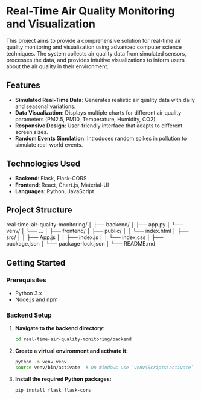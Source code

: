 # Real-Time Air Quality Monitoring and Visualization

This project aims to provide a comprehensive solution for real-time air quality monitoring and visualization using advanced computer science techniques. The system collects air quality data from simulated sensors, processes the data, and provides intuitive visualizations to inform users about the air quality in their environment.

## Features

- **Simulated Real-Time Data**: Generates realistic air quality data with daily and seasonal variations.
- **Data Visualization**: Displays multiple charts for different air quality parameters (PM2.5, PM10, Temperature, Humidity, CO2).
- **Responsive Design**: User-friendly interface that adapts to different screen sizes.
- **Random Events Simulation**: Introduces random spikes in pollution to simulate real-world events.

## Technologies Used

- **Backend**: Flask, Flask-CORS
- **Frontend**: React, Chart.js, Material-UI
- **Languages**: Python, JavaScript

## Project Structure
real-time-air-quality-monitoring/
│
├── backend/
│ ├── app.py
│ └── venv/
│ └── ...
│
├── frontend/
│ ├── public/
│ │ └── index.html
│ ├── src/
│ │ ├── App.js
│ │ ├── index.js
│ │ └── index.css
│ ├── package.json
│ └── package-lock.json
│
└── README.md


## Getting Started

### Prerequisites

- Python 3.x
- Node.js and npm

### Backend Setup

1. **Navigate to the backend directory**:

   ```bash
   cd real-time-air-quality-monitoring/backend

2. **Create a virtual environment and activate it:**
	```bash
	python -m venv venv
	source venv/bin/activate  # On Windows use `venv\Scripts\activate`

3. **Install the required Python packages:**
	```bash
	pip install flask flask-cors


